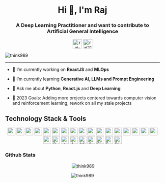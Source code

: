 <h1 align="center">Hi 👋, I'm Raj</h1>
<h3 align="center">A Deep Learning Practitioner and want to contribute to Artificial General Intelligence</h3>
<p align="center">
<a href="https://linkedin.com/in/raj-shah-312373112" target="blank"><img align="center" src="https://img.shields.io/badge/linkedin-%230077B5.svg?&style=for-the-badge&logo=linkedin&logoColor=black" alt="raj-shah-312373112" height="30"/></a>
<a href="mailto:raj21101998@gmail.com?subject=Hello%20Raj,%20From%20Github" target="blank"><img align="center" src="https://img.shields.io/badge/gmail-%23D14836.svg?&style=for-the-badge&logo=gmail&logoColor=white" alt="raj21101998@gmail.com" height="30"/></a>
</p>

<p align="left"> <img src="https://komarev.com/ghpvc/?username=think989&color=ff69b4&style=flat-square" alt="think989" /> </p>

---

- 🔭 I’m currently working on **ReactJS** and **MLOps**

- 🌱 I’m currently learning **Generative AI, LLMs and Prompt Engineering**

- 💬 Ask me about **Python**, **React.js** and **Deep Learning**

- 🥅 2023 Goals: Adding more projects centered towards computer vision and reinforcement learning, rework on all my stale projects

## Technology Stack & Tools

<p align="center"><img src="https://img.shields.io/badge/python%20-%2314354C.svg?&style=for-the-badge&logo=python&logoColor=white" height="25"/> <img src="https://img.shields.io/badge/JavaScript-F7DF1E?style=for-the-badge&logo=javascript&logoColor=black" height="25"/> <img src="https://img.shields.io/badge/PyTorch%20-%23EE4C2C.svg?&style=for-the-badge&logo=PyTorch&logoColor=white" height="25"/>  <img src="https://img.shields.io/badge/Jupyter%20-%23F37626.svg?&style=for-the-badge&logo=Jupyter&logoColor=white" height="25"/> <img src="https://img.shields.io/badge/git%20-%23F05033.svg?&style=for-the-badge&logo=git&logoColor=white" height="25"/> <img src="https://img.shields.io/badge/github%20-%23121011.svg?&style=for-the-badge&logo=github&logoColor=white" height="25"/> <img src="https://img.shields.io/badge/html5%20-%23E34F26.svg?&style=for-the-badge&logo=html5&logoColor=white" height="25"/> <img src="https://img.shields.io/badge/css3%20-%231572B6.svg?&style=for-the-badge&logo=css3&logoColor=white" height="25"/> <img src="https://img.shields.io/badge/react%20-%2320232a.svg?&style=for-the-badge&logo=react&logoColor=%2361DAFB" height="25"/> <img src="https://img.shields.io/badge/Editor-VSCode-blue?style=for-the-badge&logo=visual-studio-code&logoColor=blue" height="25"/> <img src="https://img.shields.io/badge/OPENCV-orange?style=for-the-badge" height="25"/> <img src="https://img.shields.io/badge/Annotation%20Tool-CVAT-black?style=for-the-badge" height="25"/> <img src="https://img.shields.io/badge/OPTIMIZATION%20TOOL-OPENVINO-red?style=for-the-badge" height="25"/> <img src="https://img.shields.io/badge/BLENDER-yellow?style=for-the-badge&logo=blender&logoColor=black" height="25"/> <img src="https://img.shields.io/badge/FLASK-black?style=for-the-badge&logo=flask&logoColor=white" height="25"/> <img src="https://img.shields.io/badge/PYSPARK-orange?style=for-the-badge&logo=apache-spark&logoColor=white" height="25"/> <img src="https://img.shields.io/badge/Django-092E20?logo=django&logoColor=fff&style=for-the-badge" height="25"/> <img src="https://img.shields.io/badge/Google%20Cloud-4285F4?logo=googlecloud&logoColor=fff&style=flat-square" height="25"/> <img src="https://img.shields.io/badge/PostgreSQL-4169E1?logo=postgresql&logoColor=fff&style=flat-square" alt="PostgreSQL Badge" height="25"> <img src="https://img.shields.io/badge/styled--components-DB7093?logo=styledcomponents&logoColor=fff&style=flat-square" alt="styled-components Badge" height="25"> <img src="https://img.shields.io/badge/Azure%20Pipelines-2560E0?logo=azurepipelines&logoColor=fff&style=flat-square" alt="Azure Pipelines Badge" height="25"> <img src="https://img.shields.io/badge/Microsoft%20Azure-0078D4?logo=microsoftazure&logoColor=fff&style=flat-square" alt="Microsoft Azure Badge" height="25"> <img src="https://img.shields.io/badge/Snowflake-29B5E8?logo=snowflake&logoColor=fff&style=flat-square" alt="Snowflake Badge" height="25"> <img src="https://img.shields.io/badge/Figma-F24E1E?logo=figma&logoColor=fff&style=flat-square" alt="Figma Badge" height="25"> <img src="https://img.shields.io/badge/Framer-05F?logo=framer&logoColor=fff&style=flat-square" alt="Framer Badge" height="25"> <img src="https://img.shields.io/badge/Plotly-3F4F75?logo=plotly&logoColor=fff&style=flat-square" alt="Plotly Badge" height="25">

### Github Stats

<p align="center">&nbsp;<img align="center" src="https://github-readme-stats.think989.vercel.app/api?username=think989&show_icons=true&theme=highcontrast&include_all_commits=true" alt="think989" /></p>

<p align="center"><img align="center" src="https://github-readme-stats.think989.vercel.app/api/top-langs/?username=think989&layout=compact&hide=html&theme=cobalt" alt="think989" /></p>

